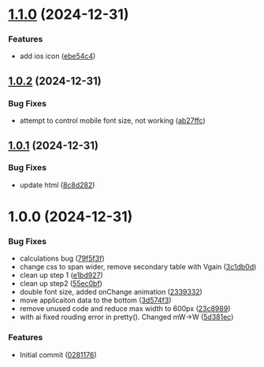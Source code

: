 # [1.1.0](https://github.com/ikatkov/html-rf-convert/compare/v1.0.2...v1.1.0) (2024-12-31)


### Features

* add ios icon ([ebe54c4](https://github.com/ikatkov/html-rf-convert/commit/ebe54c4ba84cda03777c934c76ad2a0fe1017b53))

## [1.0.2](https://github.com/ikatkov/html-rf-convert/compare/v1.0.1...v1.0.2) (2024-12-31)


### Bug Fixes

* attempt to control mobile font size, not working ([ab27ffc](https://github.com/ikatkov/html-rf-convert/commit/ab27ffc85a989ad51d66703dfd349c27757367e3))

## [1.0.1](https://github.com/ikatkov/html-rf-convert/compare/v1.0.0...v1.0.1) (2024-12-31)


### Bug Fixes

* update html ([8c8d282](https://github.com/ikatkov/html-rf-convert/commit/8c8d2821081256ad1da3450fc3646d0eab6afc08))

# 1.0.0 (2024-12-31)


### Bug Fixes

* calculations bug ([79f5f3f](https://github.com/ikatkov/html-rf-convert/commit/79f5f3fcc5cd290f7b918e53034b00d3ad680b64))
* change css to span wider, remove secondary table with Vgain ([3c1db0d](https://github.com/ikatkov/html-rf-convert/commit/3c1db0d9892a3ae213afefc60a175998c1211936))
* clean up step 1 ([e1bd927](https://github.com/ikatkov/html-rf-convert/commit/e1bd927c0edd540a5d8f8f2b6a89ecaeceabf265))
* clean up step2 ([55ec0bf](https://github.com/ikatkov/html-rf-convert/commit/55ec0bfaf9f36d889866ebdee3a53cacdddb2102))
* double font size, added onChange animation ([2339332](https://github.com/ikatkov/html-rf-convert/commit/23393328aee3ff47fe9cea9dff204ea2e3e34424))
* move applicaiton data to the bottom ([3d574f3](https://github.com/ikatkov/html-rf-convert/commit/3d574f316d1d498c73f1e4dfdad7f1318cfb17c4))
* remove unused code and reduce max width to 600px ([23c8989](https://github.com/ikatkov/html-rf-convert/commit/23c898958e38e0394d99ed28d5d4d001850be7ea))
* with ai fixed rouding error in pretty(). Changed mW->W ([5d381ec](https://github.com/ikatkov/html-rf-convert/commit/5d381ec0a399b3532c735b2039defd3ba93744eb))


### Features

* Initial commit ([0281176](https://github.com/ikatkov/html-rf-convert/commit/0281176f0e0f26d83405cd5ae3adca96a42d561c))
